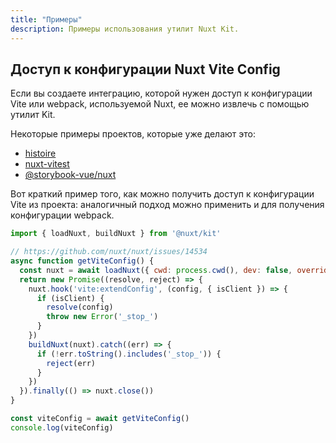 ```yaml
---
title: "Примеры"
description: Примеры использования утилит Nuxt Kit.
---
```


## Доступ к конфигурации Nuxt Vite Config

Если вы создаете интеграцию, которой нужен доступ к конфигурации Vite или webpack, используемой Nuxt, ее можно извлечь с помощью утилит Kit.

Некоторые примеры проектов, которые уже делают это:

- [histoire](https://github.com/histoire-dev/histoire/blob/main/packages/histoire-plugin-nuxt/src/index.ts)
- [nuxt-vitest](https://github.com/danielroe/nuxt-vitest/blob/main/packages/nuxt-vitest/src/config.ts)
- [@storybook-vue/nuxt](https://github.com/storybook-vue/storybook-nuxt/blob/main/packages/storybook-nuxt/src/preset.ts)

Вот краткий пример того, как можно получить доступ к конфигурации Vite из проекта: аналогичный подход можно применить и для получения конфигурации webpack.

```js
import { loadNuxt, buildNuxt } from '@nuxt/kit'

// https://github.com/nuxt/nuxt/issues/14534
async function getViteConfig() {
  const nuxt = await loadNuxt({ cwd: process.cwd(), dev: false, overrides: { ssr: false } })
  return new Promise((resolve, reject) => {
    nuxt.hook('vite:extendConfig', (config, { isClient }) => {
      if (isClient) {
        resolve(config)
        throw new Error('_stop_')
      }
    })
    buildNuxt(nuxt).catch((err) => {
      if (!err.toString().includes('_stop_')) {
        reject(err)
      }
    })
  }).finally(() => nuxt.close())
}

const viteConfig = await getViteConfig()
console.log(viteConfig)
```
